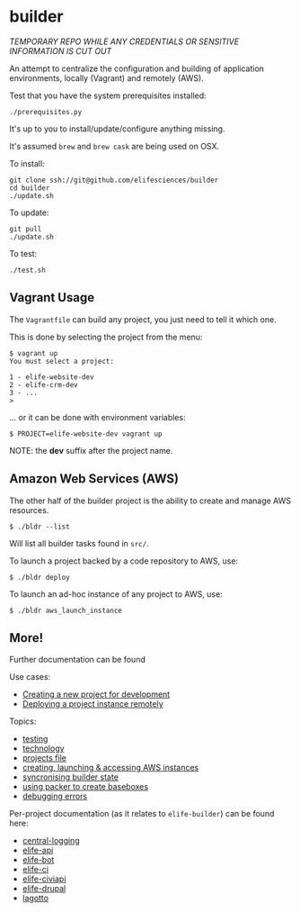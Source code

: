 # builder

*TEMPORARY REPO WHILE ANY CREDENTIALS OR SENSITIVE INFORMATION IS CUT OUT*

An attempt to centralize the configuration and building of application 
environments, locally (Vagrant) and remotely (AWS).

Test that you have the system prerequisites installed:

    ./prerequisites.py
    
It's up to you to install/update/configure anything missing.

It's assumed `brew` and `brew cask` are being used on OSX.

To install:

    git clone ssh://git@github.com/elifesciences/builder
    cd builder
    ./update.sh

To update:

    git pull
    ./update.sh

To test:

    ./test.sh
    
## Vagrant Usage

The `Vagrantfile` can build any project, you just need to tell it which one.

This is done by selecting the project from the menu:

    $ vagrant up
    You must select a project:

    1 - elife-website-dev
    2 - elife-crm-dev
    3 - ...
    > 

... or it can be done with environment variables:

    $ PROJECT=elife-website-dev vagrant up

NOTE: the __dev__ suffix after the project name.

## Amazon Web Services (AWS)

The other half of the builder project is the ability to create and manage AWS 
resources.

    $ ./bldr --list
    
Will list all builder tasks found in `src/`.

To launch a project backed by a code repository to AWS, use:

    $ ./bldr deploy

To launch an ad-hoc instance of any project to AWS, use:

    $ ./bldr aws_launch_instance

## More!

Further documentation can be found

Use cases:

* [Creating a new project for development](docs/basic-usage.md#creating-a-new-project-for-development)
* [Deploying a project instance remotely](docs/basic-usage.md#deploying-a-new-project-remotely)

Topics:

* [testing](docs/testing.md)
* [technology](docs/1-tech.md)
* [projects file](docs/projects.md)
* [creating, launching & accessing AWS instances](docs/basic-usage.md)
* [syncronising builder state](docs/syncing.md)
* [using packer to create baseboxes](docs/packer.md)
* [debugging errors](docs/errors.md)

Per-project documentation (as it relates to `elife-builder`) can be found here:

* [central-logging](docs/central-logging.md)
* [elife-api](docs/elife-api.md)
* [elife-bot](docs/elife-bot.md)
* [elife-ci](docs/elife-ci.md)
* [elife-civiapi](docs/elife-civiapi.md)
* [elife-drupal](docs/elife-drupal.md)
* [lagotto](docs/lagotto.md)


